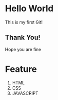 # Hello World

This is my first Git!

## Thank You!

Hope you are fine

# Feature

1. HTML
2. CSS
3. JAVASCRIPT
